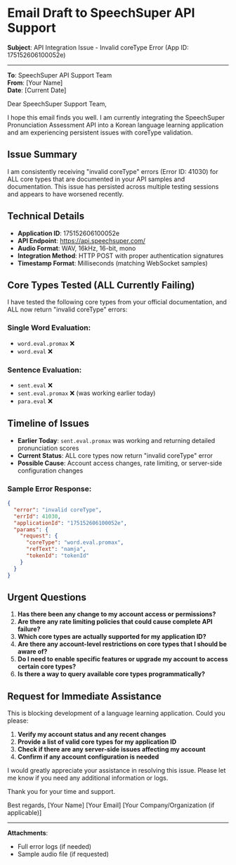 # Email Draft to SpeechSuper API Support

**Subject**: API Integration Issue - Invalid coreType Error (App ID: 175152606100052e)

---

**To**: SpeechSuper API Support Team  
**From**: [Your Name]  
**Date**: [Current Date]

Dear SpeechSuper Support Team,

I hope this email finds you well. I am currently integrating the SpeechSuper Pronunciation Assessment API into a Korean language learning application and am experiencing persistent issues with coreType validation.

## Issue Summary
I am consistently receiving "invalid coreType" errors (Error ID: 41030) for ALL core types that are documented in your API samples and documentation. This issue has persisted across multiple testing sessions and appears to have worsened recently.

## Technical Details
- **Application ID**: 175152606100052e
- **API Endpoint**: https://api.speechsuper.com/
- **Audio Format**: WAV, 16kHz, 16-bit, mono
- **Integration Method**: HTTP POST with proper authentication signatures
- **Timestamp Format**: Milliseconds (matching WebSocket samples)

## Core Types Tested (ALL Currently Failing)
I have tested the following core types from your official documentation, and ALL now return "invalid coreType" errors:

### Single Word Evaluation:
- `word.eval.promax` ❌
- `word.eval` ❌

### Sentence Evaluation:
- `sent.eval` ❌
- `sent.eval.promax` ❌ (was working earlier today)
- `para.eval` ❌

## Timeline of Issues
- **Earlier Today**: `sent.eval.promax` was working and returning detailed pronunciation scores
- **Current Status**: ALL core types now return "invalid coreType" error
- **Possible Cause**: Account access changes, rate limiting, or server-side configuration changes

### Sample Error Response:
```json
{
  "error": "invalid coreType",
  "errId": 41030,
  "applicationId": "175152606100052e",
  "params": {
    "request": {
      "coreType": "word.eval.promax",
      "refText": "namja",
      "tokenId": "tokenId"
    }
  }
}
```

## Urgent Questions
1. **Has there been any change to my account access or permissions?**
2. **Are there any rate limiting policies that could cause complete API failure?**
3. **Which core types are actually supported for my application ID?**
4. **Are there any account-level restrictions on core types that I should be aware of?**
5. **Do I need to enable specific features or upgrade my account to access certain core types?**
6. **Is there a way to query available core types programmatically?**

## Request for Immediate Assistance
This is blocking development of a language learning application. Could you please:
1. **Verify my account status and any recent changes**
2. **Provide a list of valid core types for my application ID**
3. **Check if there are any server-side issues affecting my account**
4. **Confirm if any account configuration is needed**

I would greatly appreciate your assistance in resolving this issue. Please let me know if you need any additional information or logs.

Thank you for your time and support.

Best regards,
[Your Name]
[Your Email]
[Your Company/Organization (if applicable)]

---

**Attachments**:
- Full error logs (if needed)
- Sample audio file (if requested)
